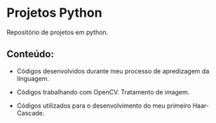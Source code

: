 # Projetos Python
 Repositório de projetos em python.
 
## Conteúdo:

- Códigos desenvolvidos durante meu processo de apredizagem da linguagem.
 
- Códigos trabalhando com OpenCV. Tratamento de imagem.
 
- Códigos utilizados para o desenvolvimento do meu primeiro Haar-Cascade.
